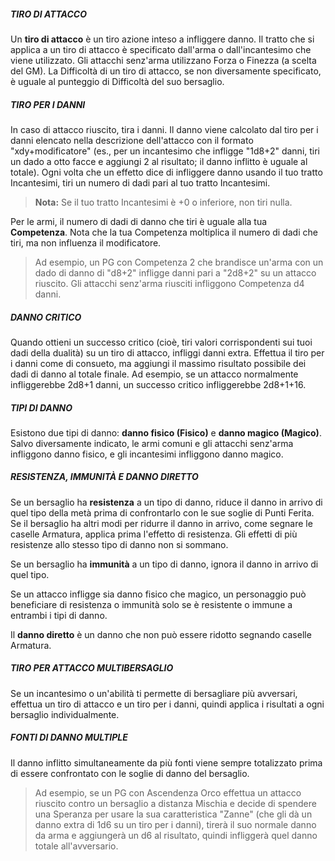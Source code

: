 ##### TIRO DI ATTACCO
Un **tiro di attacco** è un tiro azione inteso a infliggere danno. Il tratto che si applica a un tiro di attacco è specificato dall'arma o dall'incantesimo che viene utilizzato. Gli attacchi senz'arma utilizzano Forza o Finezza (a scelta del GM). La Difficoltà di un tiro di attacco, se non diversamente specificato, è uguale al punteggio di Difficoltà del suo bersaglio.

##### TIRO PER I DANNI  
In caso di attacco riuscito, tira i danni. Il danno viene calcolato dal tiro per i danni elencato nella descrizione dell'attacco con il formato "xdy+modificatore" (es., per un incantesimo che infligge "1d8+2" danni, tiri un dado a otto facce e aggiungi 2 al risultato; il danno inflitto è uguale al totale). Ogni volta che un effetto dice di infliggere danno usando il tuo tratto Incantesimi, tiri un numero di dadi pari al tuo tratto Incantesimi. 

> **Nota:** Se il tuo tratto Incantesimi è +0 o inferiore, non tiri nulla.

Per le armi, il numero di dadi di danno che tiri è uguale alla tua **Competenza**. Nota che la tua Competenza moltiplica il numero di dadi che tiri, ma non influenza il modificatore. 

> Ad esempio, un PG con Competenza 2 che brandisce un'arma con un dado di danno di "d8+2" infligge danni pari a "2d8+2" su un attacco riuscito. Gli attacchi senz'arma riusciti infliggono Competenza d4 danni.

##### DANNO CRITICO  
Quando ottieni un successo critico (cioè, tiri valori corrispondenti sui tuoi dadi della dualità) su un tiro di attacco, infliggi danni extra. Effettua il tiro per i danni come di consueto, ma aggiungi il massimo risultato possibile dei dadi di danno al totale finale. Ad esempio, se un attacco normalmente infliggerebbe 2d8+1 danni, un successo critico infliggerebbe 2d8+1+16.

##### TIPI DI DANNO  
Esistono due tipi di danno: **danno fisico (Fisico)** e **danno magico (Magico)**. Salvo diversamente indicato, le armi comuni e gli attacchi senz'arma infliggono danno fisico, e gli incantesimi infliggono danno magico.

##### RESISTENZA, IMMUNITÀ E DANNO DIRETTO  
Se un bersaglio ha **resistenza** a un tipo di danno, riduce il danno in arrivo di quel tipo della metà prima di confrontarlo con le sue soglie di Punti Ferita. Se il bersaglio ha altri modi per ridurre il danno in arrivo, come segnare le caselle Armatura, applica prima l'effetto di resistenza. Gli effetti di più resistenze allo stesso tipo di danno non si sommano.

Se un bersaglio ha **immunità** a un tipo di danno, ignora il danno in arrivo di quel tipo.

Se un attacco infligge sia danno fisico che magico, un personaggio può beneficiare di resistenza o immunità solo se è resistente o immune a entrambi i tipi di danno.

Il **danno diretto** è un danno che non può essere ridotto segnando caselle Armatura.

##### TIRO PER ATTACCO MULTIBERSAGLIO  
Se un incantesimo o un'abilità ti permette di bersagliare più avversari, effettua un tiro di attacco e un tiro per i danni, quindi applica i risultati a ogni bersaglio individualmente.

##### FONTI DI DANNO MULTIPLE  
Il danno inflitto simultaneamente da più fonti viene sempre totalizzato prima di essere confrontato con le soglie di danno del bersaglio.

> Ad esempio, se un PG con Ascendenza Orco effettua un attacco riuscito contro un bersaglio a distanza Mischia e decide di spendere una Speranza per usare la sua caratteristica "Zanne" (che gli dà un danno extra di 1d6 su un tiro per i danni), tirerà il suo normale danno da arma e aggiungerà un d6 al risultato, quindi infliggerà quel danno totale all'avversario.